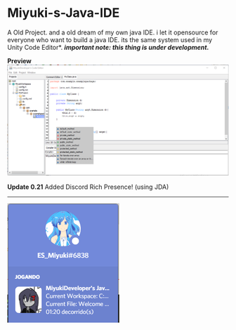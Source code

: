 # Miyuki-s-Java-IDE
A Old Project. and a old dream of my own java IDE. i let it opensource for everyone who want to build a java IDE. its the same system used in my Unity Code Editor*.
***important note: this thing is under development.***

**Preview**
![MiyukiIDE Img](/readme_assets/IDE.PNG)


**Update 0.21**
Added Discord Rich Presence! (using JDA)
****
![MiyukiIDE Img](/readme_assets/rpc.PNG)
